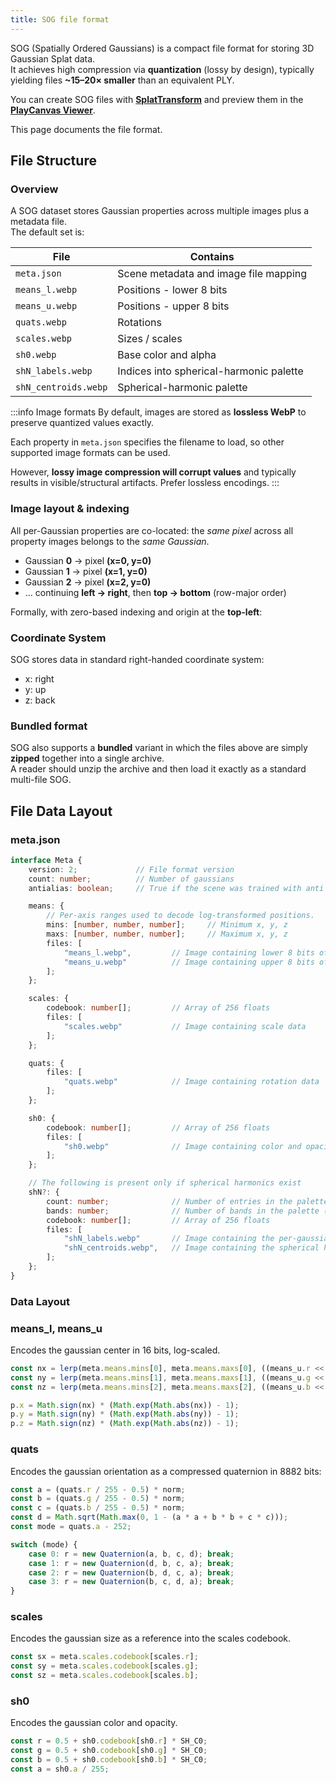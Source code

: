```yaml
---
title: SOG file format
---
```


SOG (Spatially Ordered Gaussians) is a compact file format for storing 3D Gaussian Splat data.  
It achieves high compression via **quantization** (lossy by design), typically yielding files **~15–20× smaller** than an equivalent PLY.

You can create SOG files with **[SplatTransform](https://github.com/playcanvas/splat-transform)** and preview them in the **[PlayCanvas Viewer](https://playcanvas.com/viewer)**.

This page documents the file format.

## File Structure

### Overview

A SOG dataset stores Gaussian properties across multiple images plus a metadata file.  
The default set is:

| File                 | Contains                                |
| -------------------- | --------------------------------------- |
| `meta.json`          | Scene metadata and image file mapping   |
| `means_l.webp`       | Positions - lower 8 bits                |
| `means_u.webp`       | Positions - upper 8 bits                |
| `quats.webp`         | Rotations                               |
| `scales.webp`        | Sizes / scales                          |
| `sh0.webp`           | Base color and alpha                    |
| `shN_labels.webp`    | Indices into spherical-harmonic palette |
| `shN_centroids.webp` | Spherical-harmonic palette              |

:::info Image formats
By default, images are stored as **lossless WebP** to preserve quantized values exactly.

Each property in `meta.json` specifies the filename to load, so other supported image formats can be used.

However, **lossy image compression will corrupt values** and typically results in visible/structural artifacts. Prefer lossless encodings.
:::

### Image layout & indexing

All per-Gaussian properties are co-located: the _same pixel_ across all property images belongs to the _same Gaussian_.

- Gaussian **0** → pixel **(x=0, y=0)**
- Gaussian **1** → pixel **(x=1, y=0)**
- Gaussian **2** → pixel **(x=2, y=0)**
- … continuing **left → right**, then **top → bottom** (row-major order)

Formally, with zero-based indexing and origin at the **top-left**:

### Coordinate System

SOG stores data in standard right-handed coordinate system:
- x: right
- y: up
- z: back

### Bundled format

SOG also supports a **bundled** variant in which the files above are simply **zipped** together into a single archive.  
A reader should unzip the archive and then load it exactly as a standard multi-file SOG.

## File Data Layout

### meta.json

``` typescript
interface Meta {
    version: 2;             // File format version
    count: number;          // Number of gaussians
    antialias: boolean;     // True if the scene was trained with anti aliasing

    means: {
        // Per-axis ranges used to decode log-transformed positions.
        mins: [number, number, number];     // Minimum x, y, z
        maxs: [number, number, number];     // Maximum x, y, z
        files: [
            "means_l.webp",         // Image containing lower 8 bits of position
            "means_u.webp"          // Image containing upper 8 bits of position
        ];
    };

    scales: {
        codebook: number[];         // Array of 256 floats
        files: [
            "scales.webp"           // Image containing scale data
        ];
    };

    quats: {
        files: [
            "quats.webp"            // Image containing rotation data
        ];
    };

    sh0: {
        codebook: number[];         // Array of 256 floats
        files: [
            "sh0.webp"              // Image containing color and opacity data
        ];
    };

    // The following is present only if spherical harmonics exist
    shN?: {
        count: number;              // Number of entries in the palette
        bands: number;              // Number of bands in the palette (1..3)
        codebook: number[];         // Array of 256 floats
        files: [
            "shN_labels.webp"       // Image containing the per-gaussian palette indices
            "shN_centroids.webp",   // Image containing the spherical harmonic palette of coefficients
        ];
    };
}
```

### Data Layout

### means_l, means_u
Encodes the gaussian center in 16 bits, log-scaled.

``` typescript
const nx = lerp(meta.means.mins[0], meta.means.maxs[0], ((means_u.r << 8) + means_l.r) / 65535);
const ny = lerp(meta.means.mins[1], meta.means.maxs[1], ((means_u.g << 8) + means_l.g) / 65535);
const nz = lerp(meta.means.mins[2], meta.means.maxs[2], ((means_u.b << 8) + means_l.b) / 65535);

p.x = Math.sign(nx) * (Math.exp(Math.abs(nx)) - 1);
p.y = Math.sign(ny) * (Math.exp(Math.abs(ny)) - 1);
p.z = Math.sign(nz) * (Math.exp(Math.abs(nz)) - 1);
```

### quats
Encodes the gaussian orientation as a compressed quaternion in 8882 bits:

``` typescript
const a = (quats.r / 255 - 0.5) * norm;
const b = (quats.g / 255 - 0.5) * norm;
const c = (quats.b / 255 - 0.5) * norm;
const d = Math.sqrt(Math.max(0, 1 - (a * a + b * b + c * c)));
const mode = quats.a - 252;

switch (mode) {
    case 0: r = new Quaternion(a, b, c, d); break;
    case 1: r = new Quaternion(d, b, c, a); break;
    case 2: r = new Quaternion(b, d, c, a); break;
    case 3: r = new Quaternion(b, c, d, a); break;
}
```

### scales
Encodes the gaussian size as a reference into the scales codebook.

``` typescript
const sx = meta.scales.codebook[scales.r];
const sy = meta.scales.codebook[scales.g];
const sz = meta.scales.codebook[scales.b];
```

### sh0
Encodes the gaussian color and opacity.

``` typescript
const r = 0.5 + sh0.codebook[sh0.r] * SH_C0;
const g = 0.5 + sh0.codebook[sh0.g] * SH_C0;
const b = 0.5 + sh0.codebook[sh0.b] * SH_C0;
const a = sh0.a / 255;
```

